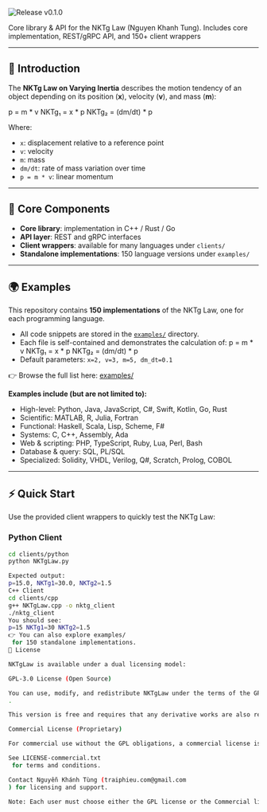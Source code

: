 ![Release v0.1.0](https://img.shields.io/github/v/release/NKTgLaw/nktg-law-library?label=Release)

Core library & API for the NKTg Law (Nguyen Khanh Tung). Includes core implementation, REST/gRPC API, and 150+ client wrappers

---

## 📖 Introduction

The **NKTg Law on Varying Inertia** describes the motion tendency of an object depending on its position (**x**), velocity (**v**), and mass (**m**):

p = m * v
NKTg₁ = x * p
NKTg₂ = (dm/dt) * p

Where:
- `x`: displacement relative to a reference point  
- `v`: velocity  
- `m`: mass  
- `dm/dt`: rate of mass variation over time  
- `p = m * v`: linear momentum  

---

## 📂 Core Components

- **Core library**: implementation in C++ / Rust / Go  
- **API layer**: REST and gRPC interfaces  
- **Client wrappers**: available for many languages under `clients/`  
- **Standalone implementations**: 150 language versions under `examples/`

---

## 🌍 Examples

This repository contains **150 implementations** of the NKTg Law, one for each programming language.  

- All code snippets are stored in the [`examples/`](./examples) directory.  
- Each file is self-contained and demonstrates the calculation of:
p = m * v
NKTg₁ = x * p
NKTg₂ = (dm/dt) * p
- Default parameters: `x=2, v=3, m=5, dm_dt=0.1`

👉 Browse the full list here: [examples/](./examples)

**Examples include (but are not limited to):**

- High-level: Python, Java, JavaScript, C#, Swift, Kotlin, Go, Rust  
- Scientific: MATLAB, R, Julia, Fortran  
- Functional: Haskell, Scala, Lisp, Scheme, F#  
- Systems: C, C++, Assembly, Ada  
- Web & scripting: PHP, TypeScript, Ruby, Lua, Perl, Bash  
- Database & query: SQL, PL/SQL  
- Specialized: Solidity, VHDL, Verilog, Q#, Scratch, Prolog, COBOL  

---

## ⚡ Quick Start

Use the provided client wrappers to quickly test the NKTg Law:

### Python Client

```bash
cd clients/python
python NKTgLaw.py

Expected output:
p=15.0, NKTg1=30.0, NKTg2=1.5
C++ Client
cd clients/cpp
g++ NKTgLaw.cpp -o nktg_client
./nktg_client
You should see:
p=15 NKTg1=30 NKTg2=1.5
👉 You can also explore examples/
 for 150 standalone implementations.
📜 License

NKTgLaw is available under a dual licensing model:

GPL-3.0 License (Open Source)

You can use, modify, and redistribute NKTgLaw under the terms of the GPL-3.0 License
.

This version is free and requires that any derivative works are also released under GPL-3.0.

Commercial License (Proprietary)

For commercial use without the GPL obligations, a commercial license is required.

See LICENSE-commercial.txt
 for terms and conditions.

Contact Nguyễn Khánh Tùng (traiphieu.com@gmail.com
) for licensing and support.

Note: Each user must choose either the GPL license or the Commercial license. Combining both is not permitted for the same use case.
